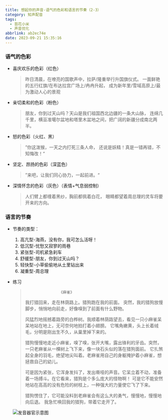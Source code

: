 ```yaml
---
title: 想起你的声音-语气的色彩和语言的节奏（2-3）
category: 知声配音
tags:
  - 苔花小米
  - 声音优化
abbrlink: ab2ec74e
date: 2023-09-21 15:35:16
---
```


### 语气的色彩
- 喜庆欢乐的色彩（红色）
  > 昨日清晨，在嘹亮的国歌声中，拉萨/隆重举行升国旗仪式。
  > 一面鲜艳的五行红旗/在布达拉宫广场上/冉冉升起，
  > 成为新年里/雪域高原上/最为激动人心的景观
- 亲切柔和的色彩（粉色）
  > 朋友，你到过天山吗？天山是我们祖国西北边疆的一条大山脉，
  > 连绵几千里，横亘准噶尔盆地和塔里木盆地之间，把广阔的新疆分成南北两半。
- 怒的色彩（火红、黑）
  > ”你这泼猴，一天之内打死三条人命，
  > 还说是妖精！真是一错再错，不知悔改！“
- 坚定、昂扬的色彩（深蓝色）
  > ”来吧，让我们同心协力，一起前进。“
- 深情怀念的色彩（灰色）（表情+气息弱控制）
  >人们臂上都缠着黑纱，胸前都佩着白花，
  >眼睛都望着周总理的灵车将要开来的方向。
### 语言的节奏
- 节奏的类型：
  1. 高亢型-海燕，没有你，我可怎么活呀！
  2. 低沉型-忧愁又寂寥的雨巷
  3. 紧张型-司机紧急刹车
  4. 舒缓型-朋友，你到过天山吗？
  5. 轻快型-小草偷偷地从土里钻出来
  6. 凝重型-周总理
- 练习
  >                    《麻雀》
  >我打猎回来，走在林荫路上。猎狗跑在我的前面。
  >突然，我的猎狗放慢脚步，悄悄地向前走，好像嗅到了前面有什么野物。
  >
  >风猛烈地摇撼着路旁的白桦树。我顺着林荫路望去，看见一只小麻雀呆呆地站在地上，无可奈何地拍打着小翅膀。
  >它嘴角嫩黄，头上长着绒毛，分明是刚出生不久，从巢里掉下来的。
  >
  >猎狗慢慢地走近小麻雀，嗅了嗅，张开大嘴，露出锋利的牙齿。突然，一只老麻雀从一棵树上飞下来，像一块石头似的落在猎狗面前。
  >它扎煞起全身的羽毛，绝望地尖叫着。老麻雀用自己的身躯掩护着小麻雀，想拯救自己的幼儿。
  >
  >可是因为紧张，它浑身发抖了，发出嘶哑的声音。它呆立着不动，准备着一场搏斗。在它看来，猎狗是个多么庞大的怪物啊！
  >可是它不能安然地站在高高的没有危险的树枝上，一种强大的力量使它飞了下来。
  >
  >猎狗愣住了，它可能没料到老麻雀会有这么大的勇气，慢慢地，慢慢地向后退。
  >我急忙唤回我的猎狗，带着它走开了。

  ![发音器官示意图](https://img.nonnight.com/img/post-img/think-of-voice-4.jpg "麻雀朗诵参考")
